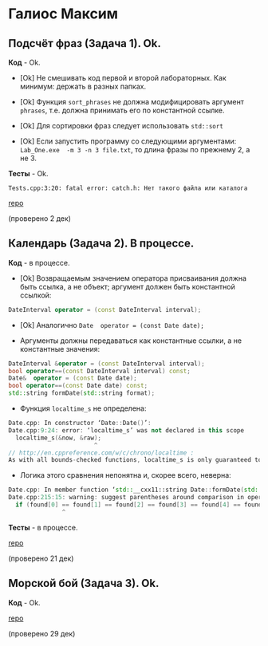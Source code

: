# Галиос Максим

## Подсчёт фраз (Задача 1). Ok.

**Код** - Ok.

- [Ok] Не смешивать код первой и второй лабораторных. Как минимум: держать в разных папках.

- [Ok] Функция `sort_phrases` не должна модифицировать аргумент `phrases`,
т.е. должна принимать его по константной ссылке.

- [Ok] Для сортировки фраз следует использовать `std::sort`

- [Ok] Если запустить программу со следующими аргументами: `Lab_One.exe  -m 3 -n 3 file.txt`, то длина фразы по прежнему 2, а не 3.

**Тесты** - Ok.

```
Tests.cpp:3:20: fatal error: catch.h: Нет такого файла или каталога
```

[repo](https://bitbucket.org/galios_16203/repository1)

(проверено 2 дек)

## Календарь (Задача 2). В процессе.

**Код** - в процессе.

- [Ok] Возвращаемым значением оператора присваивания должна быть ссылка, а не объект; аргумент должен быть константной ссылкой:
```C++
DateInterval operator = (const DateInterval interval);
```

- [Ok] Аналогично `Date  operator = (const Date date);`

- Аргументы должны передаваться как константные ссылки, а не константные значения:
```C++
DateInterval &operator = (const DateInterval interval);
bool operator==(const DateInterval interval) const;
Date&  operator = (const Date date);
bool operator==(const Date date) const;
std::string formDate(std::string format);
```

- Функция `localtime_s` не определена:
```C++
Date.cpp: In constructor ‘Date::Date()’:
Date.cpp:9:24: error: ‘localtime_s’ was not declared in this scope
  localtime_s(&now, &raw);
                        ^
// http://en.cppreference.com/w/c/chrono/localtime :
As with all bounds-checked functions, localtime_s is only guaranteed to be available if __STDC_LIB_EXT1__ is defined by the implementation and if the user defines __STDC_WANT_LIB_EXT1__ to the integer constant 1 before including time.h.
```

- Логика этого сравнения непонятна и, скорее всего, неверна:
```C++
Date.cpp: In member function ‘std::__cxx11::string Date::formDate(std::__cxx11::string)’:
Date.cpp:215:15: warning: suggest parentheses around comparison in operand of ‘==’ [-Wparentheses]
  if (found[0] == found[1] == found[2] == found[3] == found[4] == found[5] == found[6]) str = "Invalid date format";
               ^
```

**Тесты** - в процессе.

[repo](https://bitbucket.org/galios_16203/repository1)

(проверено 21 дек)

## Морской бой (Задача 3). Ok.

**Код** - Ok.

[repo](https://bitbucket.org/galios_16203/repository1)

(проверено 29 дек)

